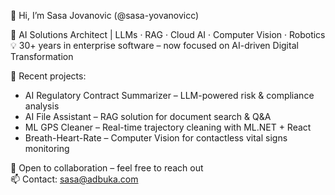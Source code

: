 👋 Hi, I’m Sasa Jovanovic (@sasa-yovanovicc)

🌱 AI Solutions Architect | LLMs · RAG · Cloud AI · Computer Vision · Robotics  
💡 30+ years in enterprise software – now focused on AI-driven Digital Transformation

🚀 Recent projects:
- AI Regulatory Contract Summarizer – LLM-powered risk & compliance analysis
- AI File Assistant – RAG solution for document search & Q&A
- ML GPS Cleaner – Real-time trajectory cleaning with ML.NET + React
- Breath-Heart-Rate – Computer Vision for contactless vital signs monitoring

💞️ Open to collaboration – feel free to reach out  
📫 Contact: sasa@adbuka.com

